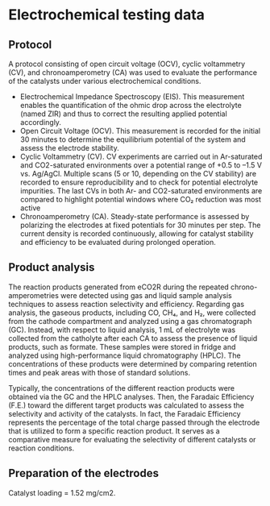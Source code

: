 # Electrochemical testing data

## Protocol

A protocol consisting of open circuit voltage (OCV), cyclic voltammetry (CV), and chronoamperometry (CA) was used to evaluate the performance of the catalysts under various electrochemical conditions.

* Electrochemical Impedance Spectroscopy (EIS). This measurement enables the quantification of the ohmic drop across the electrolyte (named ZIR) and thus to correct the resulting applied potential accordingly.
* Open Circuit Voltage (OCV). This measurement is recorded for the initial 30 minutes to determine the equilibrium potential of the system and assess the electrode stability.
* Cyclic Voltammetry (CV). CV experiments are carried out in Ar-saturated and CO2-saturated environments over a potential range of +0.5 to –1.5 V vs. Ag/AgCl. Multiple scans (5 or 10, depending on the CV stability) are recorded to ensure reproducibility and to check for potential electrolyte impurities. The last CVs in both Ar- and CO2-saturated environments are compared to highlight potential windows where CO₂ reduction was most active
* Chronoamperometry (CA). Steady-state performance is assessed by polarizing the electrodes at fixed potentials for 30 minutes per step. The current density is recorded continuously, allowing for catalyst stability and efficiency to be evaluated during prolonged operation.

## 

## Product analysis

The reaction products generated from eCO2R during the repeated chrono-amperometries were detected using gas and liquid sample analysis techniques to assess reaction selectivity and efficiency. Regarding gas analysis, the gaseous products, including CO, CH₄, and H₂, were collected from the cathode compartment and analyzed using a gas chromatograph (GC). Instead, with respect to liquid analysis, 1 mL of electrolyte was collected from the catholyte after each CA to assess the presence of liquid products, such as formate. These samples were stored in fridge and analyzed using high-performance liquid chromatography (HPLC). The concentrations of these products were determined by comparing retention times and peak areas with those of standard solutions.

Typically, the concentrations of the different reaction products were obtained via the GC and the HPLC analyses. Then, the Faradaic Efficiency (F.E.) toward the different target products was calculated to assess the selectivity and activity of the catalysts. In fact, the Faradaic Efficiency represents the percentage of the total charge passed through the electrode that is utilized to form a specific reaction product. It serves as a comparative measure for evaluating the selectivity of different catalysts or reaction conditions.



## Preparation of the electrodes

Catalyst loading = 1.52 mg/cm2.

